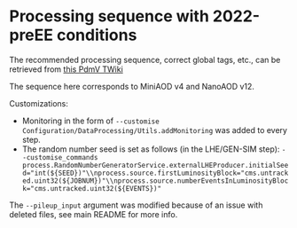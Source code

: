 # Processing sequence with 2022-preEE conditions

The recommended processing sequence, correct global tags, etc., can be retrieved from [this PdmV TWiki](https://twiki.cern.ch/twiki/bin/view/CMS/PdmVRun3Analysis#Recipes_for_Run3Summer22_and_Run)

The sequence here corresponds to MiniAOD v4 and NanoAOD v12.

Customizations:
- Monitoring in the form of `--customise Configuration/DataProcessing/Utils.addMonitoring` was added to every step.
- The random number seed is set as follows (in the LHE/GEN-SIM step): `--customise_commands process.RandomNumberGeneratorService.externalLHEProducer.initialSeed="int(${SEED})"\\nprocess.source.firstLuminosityBlock="cms.untracked.uint32(${JOBNUM})"\\nprocess.source.numberEventsInLuminosityBlock="cms.untracked.uint32(${EVENTS})"`

The `--pileup_input` argument was modified because of an issue with deleted files,
see main README for more info.
